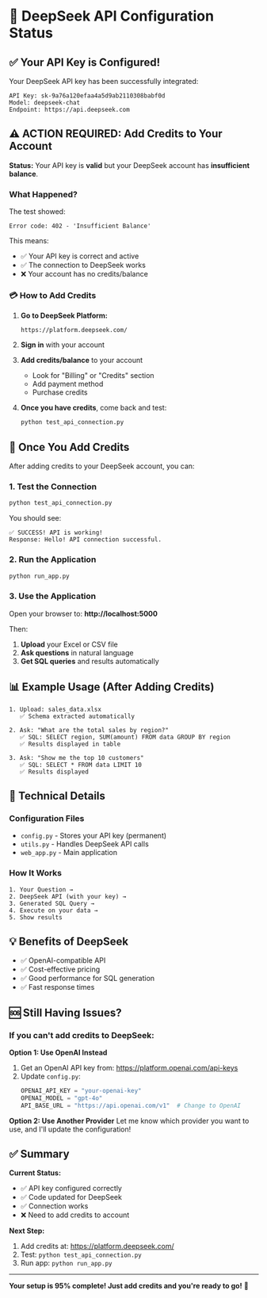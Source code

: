 # 🔑 DeepSeek API Configuration Status

## ✅ Your API Key is Configured!

Your DeepSeek API key has been successfully integrated:
```
API Key: sk-9a76a120efaa4a5d9ab2110308babf0d
Model: deepseek-chat
Endpoint: https://api.deepseek.com
```

## ⚠️ ACTION REQUIRED: Add Credits to Your Account

**Status:** Your API key is **valid** but your DeepSeek account has **insufficient balance**.

### What Happened?

The test showed:
```
Error code: 402 - 'Insufficient Balance'
```

This means:
- ✅ Your API key is correct and active
- ✅ The connection to DeepSeek works
- ❌ Your account has no credits/balance

### 💳 How to Add Credits

1. **Go to DeepSeek Platform:**
   ```
   https://platform.deepseek.com/
   ```

2. **Sign in** with your account

3. **Add credits/balance** to your account
   - Look for "Billing" or "Credits" section
   - Add payment method
   - Purchase credits

4. **Once you have credits**, come back and test:
   ```bash
   python test_api_connection.py
   ```

## 🚀 Once You Add Credits

After adding credits to your DeepSeek account, you can:

### 1. Test the Connection
```bash
python test_api_connection.py
```

You should see:
```
✅ SUCCESS! API is working!
Response: Hello! API connection successful.
```

### 2. Run the Application
```bash
python run_app.py
```

### 3. Use the Application

Open your browser to: **http://localhost:5000**

Then:
1. **Upload** your Excel or CSV file
2. **Ask questions** in natural language
3. **Get SQL queries** and results automatically

## 📊 Example Usage (After Adding Credits)

```
1. Upload: sales_data.xlsx
   ✅ Schema extracted automatically

2. Ask: "What are the total sales by region?"
   ✅ SQL: SELECT region, SUM(amount) FROM data GROUP BY region
   ✅ Results displayed in table

3. Ask: "Show me the top 10 customers"
   ✅ SQL: SELECT * FROM data LIMIT 10
   ✅ Results displayed
```

## 🔧 Technical Details

### Configuration Files
- `config.py` - Stores your API key (permanent)
- `utils.py` - Handles DeepSeek API calls
- `web_app.py` - Main application

### How It Works
```
1. Your Question → 
2. DeepSeek API (with your key) → 
3. Generated SQL Query → 
4. Execute on your data → 
5. Show results
```

## 💡 Benefits of DeepSeek

- ✅ OpenAI-compatible API
- ✅ Cost-effective pricing
- ✅ Good performance for SQL generation
- ✅ Fast response times

## 🆘 Still Having Issues?

### If you can't add credits to DeepSeek:

**Option 1: Use OpenAI Instead**
1. Get an OpenAI API key from: https://platform.openai.com/api-keys
2. Update `config.py`:
   ```python
   OPENAI_API_KEY = "your-openai-key"
   OPENAI_MODEL = "gpt-4o"
   API_BASE_URL = "https://api.openai.com/v1"  # Change to OpenAI
   ```

**Option 2: Use Another Provider**
Let me know which provider you want to use, and I'll update the configuration!

## ✅ Summary

**Current Status:**
- ✅ API key configured correctly
- ✅ Code updated for DeepSeek
- ✅ Connection works
- ❌ Need to add credits to account

**Next Step:**
1. Add credits at: https://platform.deepseek.com/
2. Test: `python test_api_connection.py`
3. Run app: `python run_app.py`

---

**Your setup is 95% complete! Just add credits and you're ready to go!** 🎉

